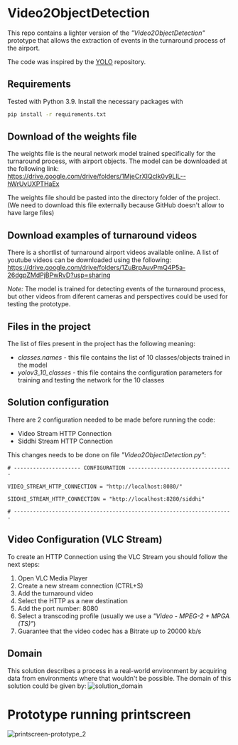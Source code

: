 # Video2ObjectDetection
This repo contains a lighter version of the *"Video2ObjectDetection"* prototype that allows the extraction of events in the turnaround process of the airport. 

The code was inspired by the [YOLO](https://github.com/pjreddie/darknet) repository. 
 
## Requirements
Tested with Python 3.9. Install the necessary packages with
```bash
pip install -r requirements.txt
```

## Download of the weights file
The weights file is the neural network model trained specifically for the turnaround process, with airport objects. 
The model can be downloaded at the following link: 
<https://drive.google.com/drive/folders/1MjeCrXIQclk0y9LlL--hWrUvUXPTHaEx>

The weights file should be pasted into the directory folder of the project. (We need to download this file externally because GitHub doesn't allow to have large files)

## Download examples of turnaround videos
There is a shortlist of turnaround airport videos available online. 
A list of youtube videos can be downloaded using the following:
<https://drive.google.com/drive/folders/1ZuBrpAuvPmQ4P5a-26dgpZMdPjBPwRvD?usp=sharing>

*Note:* The model is trained for detecting events of the turnaround process, but other videos from diferent cameras and perspectives could be used for testing the prototype. 

## Files in the project
The list of files present in the project has the following meaning:
* *classes.names* - this file contains the list of 10 classes/objects trained in the model
* *yolov3_10_classes* - this file contains the configuration parameters for training and testing the network for the 10 classes

## Solution configuration
There are 2 configuration needed to be made before running the code:
* Video Stream HTTP Connection 
* Siddhi Stream HTTP Connection

This changes needs to be done on file *"Video2ObjectDetection.py"*:
```
# --------------------- CONFIGURATION ---------------------------------

VIDEO_STREAM_HTTP_CONNECTION = "http://localhost:8080/"

SIDDHI_STREAM_HTTP_CONNECTION = "http://localhost:8280/siddhi"

# ---------------------------------------------------------------------
```

## Video Configuration (VLC Stream)
To create an HTTP Connection using the VLC Stream you should follow the next steps:
1. Open VLC Media Player
2. Create a new stream connection (CTRL+S)
3. Add the turnaround video
4. Select the HTTP as a new destination
5. Add the port number: 8080 
6. Select a transcoding profile (usually we use a *"Video - MPEG-2 + MPGA (TS)"*)
7. Guarantee that the video codec has a Bitrate up to 20000 kb/s

## Domain 
This solution describes a process in a real-world environment by acquiring data from environments where that wouldn't be possible. 
The domain of this solution could be given by:
![solution_domain](https://user-images.githubusercontent.com/99749820/154712825-cf3bb91c-bd7a-491b-a35e-cd41ce65f19e.png)


# Prototype running printscreen
![printscreen-prototype_2](https://user-images.githubusercontent.com/99749820/154716291-4f5324e7-bf2b-492b-ab51-ef3fd69800c3.png)
